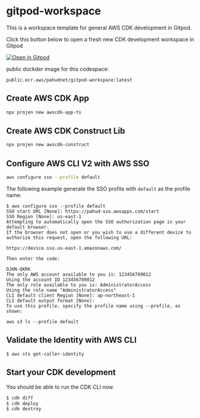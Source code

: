 # gitpod-workspace

This is a workspace template for general AWS CDK development in Gitpod.

Click this button below to open a fresh new CDK development workspace in Gitpod

[![Open in Gitpod](https://img.shields.io/badge/Gitpod-ready--to--code-blue?logo=gitpod)](https://gitpod.io/#https://github.com/pahud/gitpod-workspace)

public dockder image for this codespace:

`public.ecr.aws/pahudnet/gitpod-workspace:latest`


## Create AWS CDK App

```bash
npx projen new awscdk-app-ts
```

## Create AWS CDK Construct Lib

```bash
npx projen new awscdk-construct
```

## Configure AWS CLI V2 with AWS SSO

```bash
aws configure sso --profile default
```

The following example generate the SSO profile with `default` as the profile name:

```
$ aws configure sso --profile default
SSO start URL [None]: https://pahud-sso.awsapps.com/start                                                                                                                               
SSO Region [None]: us-east-1                                                                                                                                                            
Attempting to automatically open the SSO authorization page in your default browser.
If the browser does not open or you wish to use a different device to authorize this request, open the following URL:

https://device.sso.us-east-1.amazonaws.com/

Then enter the code:

DJHN-QKRK
The only AWS account available to you is: 123456789012
Using the account ID 123456789012
The only role available to you is: AdministratorAccess
Using the role name "AdministratorAccess"
CLI default client Region [None]: ap-northeast-1                                                                     
CLI default output format [None]:                                                                                    
To use this profile, specify the profile name using --profile, as shown:

aws s3 ls --profile default        
```

## Validate the Identity with AWS CLI

```
$ aws sts get-caller-identity
```

## Start your CDK development

You should be able to run the CDK CLI now.

```sh
$ cdk diff
$ cdk deploy
$ cdk destroy
```
